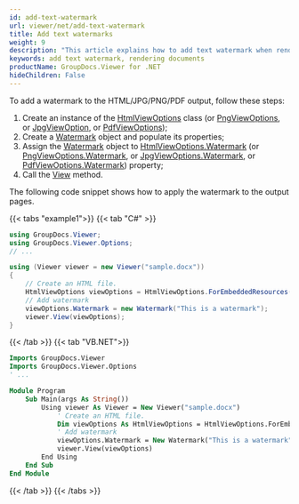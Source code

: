 ```yaml
---
id: add-text-watermark
url: viewer/net/add-text-watermark
title: Add text watermarks
weight: 9
description: "This article explains how to add text watermark when rendering documents with GroupDocs.Viewer within your .NET applications."
keywords: add text watermark, rendering documents
productName: GroupDocs.Viewer for .NET
hideChildren: False
---
```

To add a watermark to the HTML/JPG/PNG/PDF output, follow these steps:

1. Create an instance of the [HtmlViewOptions](https://reference.groupdocs.com/net/viewer/groupdocs.viewer.options/htmlviewoptions) class (or [PngViewOptions](https://reference.groupdocs.com/net/viewer/groupdocs.viewer.options/pngviewoptions), or [JpgViewOption](https://reference.groupdocs.com/net/viewer/groupdocs.viewer.options/jpgviewoptions), or [PdfViewOptions](https://reference.groupdocs.com/net/viewer/groupdocs.viewer.options/pdfviewoptions));
2. Create a [Watermark](https://reference.groupdocs.com/net/viewer/groupdocs.viewer.options/watermark) object and populate its properties;
3. Assign the [Watermark](https://reference.groupdocs.com/net/viewer/groupdocs.viewer.options/watermark) object to [HtmlViewOptions.Watermark](https://reference.groupdocs.com/net/viewer/groupdocs.viewer.options/viewoptions/properties/watermark) (or [PngViewOptions.Watermark](https://reference.groupdocs.com/net/viewer/groupdocs.viewer.options/viewoptions/properties/watermark), or [JpgViewOptions.](https://reference.groupdocs.com/net/viewer/groupdocs.viewer.options/viewoptions/properties/watermark)[Watermark](https://reference.groupdocs.com/net/viewer/groupdocs.viewer.options/jpgviewoptions), or [PdfViewOptions.Watermark](https://reference.groupdocs.com/net/viewer/groupdocs.viewer.options/viewoptions/properties/watermark)) property;
4. Call the [View](https://reference.groupdocs.com/net/viewer/groupdocs.viewer/viewer/methods/view) method.

The following code snippet shows how to apply the watermark to the output pages.

{{< tabs "example1">}}
{{< tab "C#" >}}
```csharp
using GroupDocs.Viewer;
using GroupDocs.Viewer.Options;
// ...

using (Viewer viewer = new Viewer("sample.docx"))
{
    // Create an HTML file.
    HtmlViewOptions viewOptions = HtmlViewOptions.ForEmbeddedResources();
    // Add watermark
    viewOptions.Watermark = new Watermark("This is a watermark");
    viewer.View(viewOptions);
}
```
{{< /tab >}}
{{< tab "VB.NET">}}
```vb
Imports GroupDocs.Viewer
Imports GroupDocs.Viewer.Options
' ...

Module Program
    Sub Main(args As String())
        Using viewer As Viewer = New Viewer("sample.docx")
            ' Create an HTML file.
            Dim viewOptions As HtmlViewOptions = HtmlViewOptions.ForEmbeddedResources   ()
            ' Add watermark
            viewOptions.Watermark = New Watermark("This is a watermark")
            viewer.View(viewOptions)
        End Using
    End Sub
End Module
```
{{< /tab >}}
{{< /tabs >}}